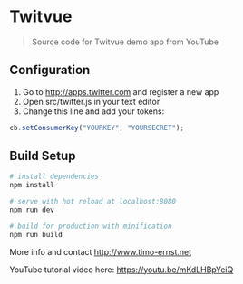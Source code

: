 # Twitvue

> Source code for Twitvue demo app from YouTube

## Configuration

1. Go to http://apps.twitter.com and register a new app
2. Open src/twitter.js in your text editor
3. Change this line and add your tokens:

```javascript
cb.setConsumerKey("YOURKEY", "YOURSECRET");
```

## Build Setup

``` bash
# install dependencies
npm install

# serve with hot reload at localhost:8080
npm run dev

# build for production with minification
npm run build
```

More info and contact http://www.timo-ernst.net

YouTube tutorial video here: https://youtu.be/mKdLHBpYeiQ
